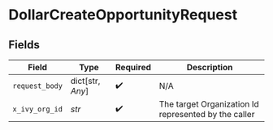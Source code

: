 # DollarCreateOpportunityRequest


## Fields

| Field                                                | Type                                                 | Required                                             | Description                                          |
| ---------------------------------------------------- | ---------------------------------------------------- | ---------------------------------------------------- | ---------------------------------------------------- |
| `request_body`                                       | dict[str, *Any*]                                     | :heavy_check_mark:                                   | N/A                                                  |
| `x_ivy_org_id`                                       | *str*                                                | :heavy_check_mark:                                   | The target Organization Id represented by the caller |